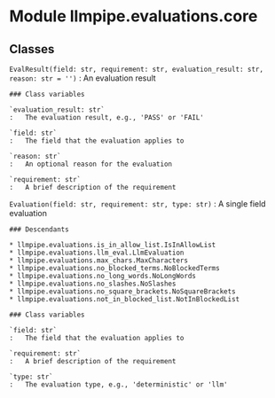 Module llmpipe.evaluations.core
===============================

Classes
-------

`EvalResult(field: str, requirement: str, evaluation_result: str, reason: str = '')`
:   An evaluation result

    ### Class variables

    `evaluation_result: str`
    :   The evaluation result, e.g., 'PASS' or 'FAIL'

    `field: str`
    :   The field that the evaluation applies to

    `reason: str`
    :   An optional reason for the evaluation

    `requirement: str`
    :   A brief description of the requirement

`Evaluation(field: str, requirement: str, type: str)`
:   A single field evaluation

    ### Descendants

    * llmpipe.evaluations.is_in_allow_list.IsInAllowList
    * llmpipe.evaluations.llm_eval.LlmEvaluation
    * llmpipe.evaluations.max_chars.MaxCharacters
    * llmpipe.evaluations.no_blocked_terms.NoBlockedTerms
    * llmpipe.evaluations.no_long_words.NoLongWords
    * llmpipe.evaluations.no_slashes.NoSlashes
    * llmpipe.evaluations.no_square_brackets.NoSquareBrackets
    * llmpipe.evaluations.not_in_blocked_list.NotInBlockedList

    ### Class variables

    `field: str`
    :   The field that the evaluation applies to

    `requirement: str`
    :   A brief description of the requirement

    `type: str`
    :   The evaluation type, e.g., 'deterministic' or 'llm'